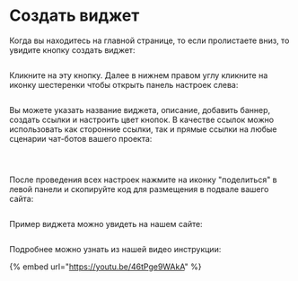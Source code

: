 # Создать виджет

Когда вы находитесь на главной странице, то если пролистаете вниз, то увидите кнопку создать виджет:

<figure><img src="../../.gitbook/assets/ш2.jpg" alt=""><figcaption></figcaption></figure>

Кликните на эту кнопку. Далее в нижнем правом углу кликните на иконку шестеренки чтобы открыть панель настроек слева:

<figure><img src="../../.gitbook/assets/ш3.jpg" alt=""><figcaption></figcaption></figure>

Вы можете указать название виджета, описание, добавить баннер, создать ссылки и настроить цвет кнопок. В качестве ссылок можно использовать как сторонние ссылки, так и прямые ссылки на любые сценарии чат-ботов вашего проекта:

<figure><img src="../../.gitbook/assets/ш4.jpg" alt=""><figcaption></figcaption></figure>

<figure><img src="../../.gitbook/assets/ш5.jpg" alt=""><figcaption></figcaption></figure>

<figure><img src="../../.gitbook/assets/ш6.jpg" alt=""><figcaption></figcaption></figure>

После проведения всех настроек нажмите на иконку "поделиться" в левой панели и скопируйте код для размещения в подвале вашего сайта:

<figure><img src="../../.gitbook/assets/ш7.jpg" alt=""><figcaption></figcaption></figure>

Пример виджета можно увидеть на нашем сайте:

<figure><img src="../../.gitbook/assets/ш8.jpg" alt=""><figcaption></figcaption></figure>

Подробнее можно узнать из нашей видео инструкции:

{% embed url="https://youtu.be/46tPge9WAkA" %}
